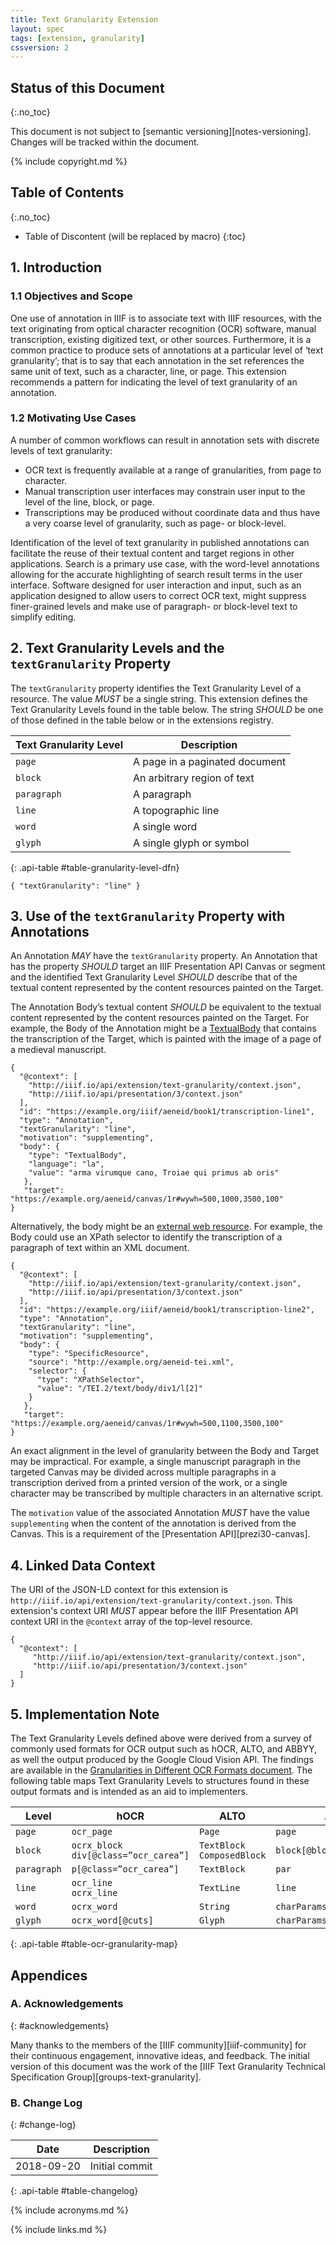 ```yaml
---
title: Text Granularity Extension
layout: spec
tags: [extension, granularity]
cssversion: 2
---
```


## Status of this Document
{:.no_toc}

This document is not subject to [semantic versioning][notes-versioning].
Changes will be tracked within the document.

{% include copyright.md %}

## Table of Contents
{:.no_toc}

* Table of Discontent (will be replaced by macro)
{:toc}

## 1. Introduction

### 1.1 Objectives and Scope

One use of annotation in IIIF is to associate text with IIIF resources, with the text originating from optical character recognition (OCR) software, manual transcription, existing digitized text, or other sources. Furthermore, it is a common practice to produce sets of annotations at a particular level of ‘text granularity’; that is to say that each annotation in the set references the same unit of text, such as a character, line, or page. This extension recommends a pattern for indicating the level of text granularity of an annotation.

### 1.2 Motivating Use Cases

A number of common workflows can result in annotation sets with discrete levels of text granularity:

- OCR text is frequently available at a range of granularities, from page to character.
- Manual transcription user interfaces may constrain user input to the level of the line,
block, or page.
- Transcriptions may be produced without coordinate data and thus have a very coarse level of granularity, such as page- or block-level.

Identification of the level of text granularity in published annotations can facilitate the reuse of their textual content and target regions in other applications. Search is a primary use case, with the word-level annotations allowing for the accurate highlighting of search result terms in the user interface. Software designed for user interaction and input, such as an application designed to allow users to correct OCR text, might suppress finer-grained levels and make use of paragraph- or block-level text to simplify editing.

## 2. Text Granularity Levels and the `textGranularity` Property

The `textGranularity` property identifies the Text Granularity Level of a resource. The value _MUST_ be a single string. This extension defines the Text Granularity Levels found in the table below. The string _SHOULD_ be one of those defined in the table below or in the extensions registry.

| Text Granularity Level       |  Description   |
|------------------------------|-----------------
| `page`                       |  A page in a paginated document |
| `block`                      |  An arbitrary region of text    |
| `paragraph`                  |  A paragraph                    |
| `line`                       |  A topographic line             |
| `word`                       |  A single word                  |
| `glyph`                      |  A single glyph or symbol       |
{: .api-table #table-granularity-level-dfn}

```json-doc
{ "textGranularity": "line" }
```

## 3. Use of the `textGranularity` Property with Annotations

An Annotation _MAY_ have the `textGranularity` property. An Annotation that has the property _SHOULD_ target an IIIF Presentation API Canvas or segment and the identified Text Granularity Level _SHOULD_ describe that of the textual content represented by the content resources painted on the Target.

The Annotation Body’s textual content _SHOULD_ be equivalent to the textual content represented by the content resources painted on the Target. For example, the Body of the Annotation might be a [TextualBody](https://www.w3.org/TR/annotation-model/#embedded-textual-body) that contains the transcription of the Target, which is painted with the image of a page of a medieval manuscript.

```json-doc
{
  "@context": [
    "http://iiif.io/api/extension/text-granularity/context.json",
    "http://iiif.io/api/presentation/3/context.json"
  ],
  "id": "https://example.org/iiif/aeneid/book1/transcription-line1",
  "type": "Annotation",
  "textGranularity": "line",
  "motivation": "supplementing",
  "body": {
    "type": "TextualBody",
    "language": "la",
    "value": "arma virumque cano, Troiae qui primus ab oris"
   },
   "target": "https://example.org/aeneid/canvas/1r#wywh=500,1000,3500,100"
}
```
Alternatively, the body might be an [external web resource](https://www.w3.org/TR/annotation-model/#external-web-resources).  For example, the Body could use an XPath selector to identify the transcription of a paragraph of text within an XML document.

```json-doc
{
  "@context": [
    "http://iiif.io/api/extension/text-granularity/context.json",
    "http://iiif.io/api/presentation/3/context.json"
  ],
  "id": "https://example.org/iiif/aeneid/book1/transcription-line2",
  "type": "Annotation",
  "textGranularity": "line",
  "motivation": "supplementing",
  "body": {
    "type": "SpecificResource",
    "source": "http://example.org/aeneid-tei.xml",
    "selector": {
      "type": "XPathSelector",
      "value": "/TEI.2/text/body/div1/l[2]"
    }
   },
   "target": "https://example.org/aeneid/canvas/1r#wywh=500,1100,3500,100"
}
```

An exact alignment in the level of granularity between the Body and Target may be impractical. For example, a single manuscript paragraph in the targeted Canvas may be divided across multiple paragraphs in a transcription derived from a printed version of the work, or a single character may be transcribed by multiple characters in an alternative script.

The `motivation` value of the associated Annotation _MUST_ have the value `supplementing` when the content of the annotation is derived from the Canvas.  This is a requirement of the [Presentation API][prezi30-canvas].

## 4. Linked Data Context

The URI of the JSON-LD context for this extension is `http://iiif.io/api/extension/text-granularity/context.json`.  This extension's context URI _MUST_ appear before the IIIF Presentation API context URI in the `@context` array of the top-level resource.

```json-doc
{
  "@context": [
     "http://iiif.io/api/extension/text-granularity/context.json",
     "http://iiif.io/api/presentation/3/context.json"
  ]
}
```

## 5. Implementation Note

The Text Granularity Levels defined above were derived from a survey of commonly used formats for OCR output such as hOCR, ALTO, and ABBYY, as well the output produced by the Google Cloud Vision API. The findings are available in the [Granularities in Different OCR Formats document](https://docs.google.com/document/d/13R7Dk-AA-ALZ5i3fzAS3g66umWjiYaD7NVr8QiYb19E/edit#heading=h.q6phhnqlv5sf). The following table maps Text Granularity Levels to structures found in these output formats and is intended as an aid to implementers.

| Level       | hOCR           | ALTO          | ABBYY               | Google |
|-------------|----------------|---------------|---------------------|--------|
| `page`      | `ocr_page`     | `Page`        | `page`              | `Page` |
| `block`     | `ocrx_block`<br/>`div[@class=”ocr_carea”]` | `TextBlock`<br/>`ComposedBlock`| `block[@blockType="Text"]` | `Block` |
| `paragraph` | `p[@class=”ocr_carea”]` | `TextBlock` | `par` | `Paragraph` |
| `line`      | `ocr_line`<br/>`ocrx_line` | `TextLine` | `line` | - |
| `word`      | `ocrx_word`    | `String`      | `charParams[@wordStart=”1”]` | `Word` |
| `glyph`     | `ocrx_word[@cuts]` | `Glyph`   | `charParams`        | `Symbol` |
{: .api-table #table-ocr-granularity-map}

## Appendices

### A. Acknowledgements
{: #acknowledgements}

Many thanks to the members of the [IIIF community][iiif-community] for their continuous engagement, innovative ideas, and feedback.  The initial version of this document was the work of the [IIIF Text Granularity Technical Specification Group][groups-text-granularity].

### B. Change Log
{: #change-log}

| Date       | Description           |
| ---------- | --------------------- |
| 2018-09-20 | Initial commit        |
{: .api-table #table-changelog}

{% include acronyms.md %}

{% include links.md %}
